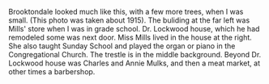 Brooktondale looked much like this, with a few more trees, when I was small. (This photo was taken about 1915). The buliding at the far left was Mills' store when I was in grade school. Dr. Lockwood house, which he had remodeled some was next door. Miss Mills lived in the house at the right. She also taught Sunday School and played the organ or piano in the Congregational Church. The trestle is in the middle background. Beyond Dr. Lockwood house was Charles and Annie Mulks, and then a meat market, at other times a barbershop.